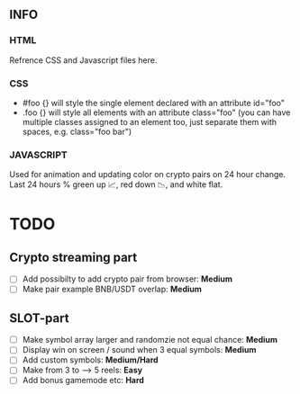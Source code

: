 ## INFO 

### HTML 
Refrence CSS and Javascript files here.
### CSS 
* #foo {} will style the single element declared with an attribute id="foo"
* .foo {} will style all elements with an attribute class="foo" (you can have multiple classes assigned to an element too, just separate them with spaces, e.g. class="foo bar")

### JAVASCRIPT

Used for animation and updating color on crypto pairs on 24 hour change. Last 24 hours % green up :chart_with_upwards_trend:, red down :chart_with_downwards_trend:, and white flat. 


# TODO 


## Crypto streaming part

- [ ] Add possibilty to add crypto pair from browser: **Medium**
- [ ] Make pair example BNB/USDT overlap: **Medium**

## SLOT-part

- [ ] Make symbol array larger and randomzie not equal chance: **Medium**
- [ ] Display win on screen / sound when 3 equal symbols: **Medium** 
- [ ] Add custom symbols: **Medium/Hard**
- [ ] Make from 3 to --> 5 reels: **Easy**
- [ ] Add bonus gamemode etc: **Hard**

